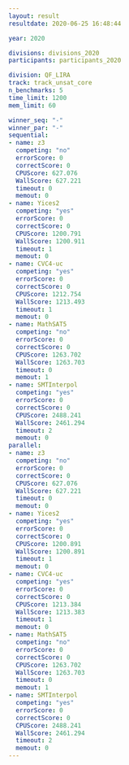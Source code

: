 ```yaml
---
layout: result
resultdate: 2020-06-25 16:48:44

year: 2020

divisions: divisions_2020
participants: participants_2020

division: QF_LIRA
track: track_unsat_core
n_benchmarks: 5
time_limit: 1200
mem_limit: 60

winner_seq: "-"
winner_par: "-"
sequential:
- name: z3
  competing: "no"
  errorScore: 0
  correctScore: 0
  CPUScore: 627.076
  WallScore: 627.221
  timeout: 0
  memout: 0
- name: Yices2
  competing: "yes"
  errorScore: 0
  correctScore: 0
  CPUScore: 1200.791
  WallScore: 1200.911
  timeout: 1
  memout: 0
- name: CVC4-uc
  competing: "yes"
  errorScore: 0
  correctScore: 0
  CPUScore: 1212.754
  WallScore: 1213.493
  timeout: 1
  memout: 0
- name: MathSAT5
  competing: "no"
  errorScore: 0
  correctScore: 0
  CPUScore: 1263.702
  WallScore: 1263.703
  timeout: 0
  memout: 1
- name: SMTInterpol
  competing: "yes"
  errorScore: 0
  correctScore: 0
  CPUScore: 2488.241
  WallScore: 2461.294
  timeout: 2
  memout: 0
parallel:
- name: z3
  competing: "no"
  errorScore: 0
  correctScore: 0
  CPUScore: 627.076
  WallScore: 627.221
  timeout: 0
  memout: 0
- name: Yices2
  competing: "yes"
  errorScore: 0
  correctScore: 0
  CPUScore: 1200.891
  WallScore: 1200.891
  timeout: 1
  memout: 0
- name: CVC4-uc
  competing: "yes"
  errorScore: 0
  correctScore: 0
  CPUScore: 1213.384
  WallScore: 1213.383
  timeout: 1
  memout: 0
- name: MathSAT5
  competing: "no"
  errorScore: 0
  correctScore: 0
  CPUScore: 1263.702
  WallScore: 1263.703
  timeout: 0
  memout: 1
- name: SMTInterpol
  competing: "yes"
  errorScore: 0
  correctScore: 0
  CPUScore: 2488.241
  WallScore: 2461.294
  timeout: 2
  memout: 0
---
```


